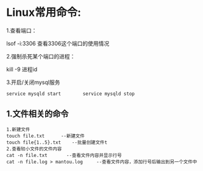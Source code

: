 # Linux常用命令:

1.查看端口：

lsof -i:3306     查看3306这个端口的使用情况

2.强制杀死某个端口的进程：

kill -9 进程id      

3.开启/关闭mysql服务

```linux
service mysqld start        service mysqld stop
```

## 1.文件相关的命令

``` linux
1.新建文件
touch file.txt      --新建文件
touch file{1..5}.txt    --批量创建文件t
2.查看较小文件的文件内容
cat -n file.txt       --查看文件内容并显示行号
cat -n file.log > mantou.log     --查看文件内容，添加行号后输出到另一个文件中
```

